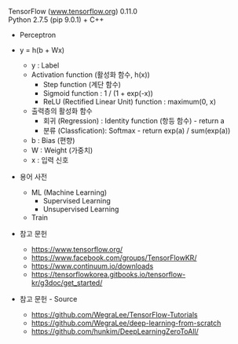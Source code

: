 TensorFlow (www.tensorflow.org) 0.11.0  
Python 2.7.5 (pip 9.0.1) + C++  

* Perceptron

* y = h(b + Wx)
  * y : Label
  * Activation function (활성화 함수, h(x))
    * Step function (계단 함수)
    * Sigmoid function : 1 / (1 + exp(-x))
    * ReLU (Rectified Linear Unit) function : maximum(0, x)
  * 출력층의 활성화 함수
    * 회귀 (Regression)   : Identity function (항등 함수) - return a
    * 분류 (Classfication): Softmax - return exp(a) / sum(exp(a))
  * b : Bias (편향)
  * W : Weight (가중치)
  * x : 입력 신호

* 용어 사전
  * ML (Machine Learning)
    * Supervised Learning
    * Unsupervised Learning
  * Train

* 참고 문헌
  * https://www.tensorflow.org/
  * https://www.facebook.com/groups/TensorFlowKR/
  * https://www.continuum.io/downloads
  * https://tensorflowkorea.gitbooks.io/tensorflow-kr/g3doc/get_started/

* 참고 문헌 - Source
  * https://github.com/WegraLee/TensorFlow-Tutorials
  * https://github.com/WegraLee/deep-learning-from-scratch
  * https://github.com/hunkim/DeepLearningZeroToAll/

